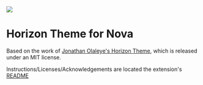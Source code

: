 <img src="https://i.imgur.com/pwBUCSe.png">

# Horizon Theme for Nova
Based on the work of [Jonathan Olaleye's Horizon Theme](https://github.com/jolaleye/horizon-theme-vscode), which is released under an MIT license.

Instructions/Licenses/Acknowledgements are located the extension's [README](Horizon%20Theme.novaextension/README.md)
